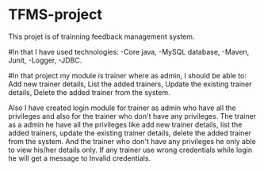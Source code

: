 # TFMS-project

This projet is of trainning feedback management system.

#In that I have used technologies:
  -Core java, 
  -MySQL database, 
  -Maven, Junit, 
  -Logger, 
  -JDBC. 
  
#In that project my module is trainer where as admin, I should be able to: 
  Add new trainer details, 
  List the added trainers, 
  Update the existing trainer details, 
  Delete the added trainer from the system.

Also I have created login module for trainer as admin who have all the privileges and also for the trainer who don't have any privileges. The trainer as a admin he have all the privileges like add new trainer details, list the added trainers, update the existing trainer details, delete the added trainer from the system. And the trainer who don't have any privileges he only able to view his/her details only. If any trainer use wrong credentials while login he will get a message to Invalid credentials.
